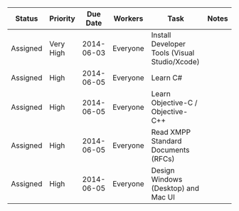| Status   | Priority  | Due Date   | Workers            | Task                                          | Notes                                          
|----------|-----------|------------|--------------------|-----------------------------------------------|------------------------------------------------
| Assigned | Very High | 2014-06-03 | Everyone           | Install Developer Tools (Visual Studio/Xcode) |
| Assigned | High      | 2014-06-05 | Everyone           | Learn C#                                      |
| Assigned | High      | 2014-06-05 | Everyone           | Learn Objective-C / Objective-C++             |
| Assigned | High      | 2014-06-05 | Everyone           | Read XMPP Standard Documents (RFCs)           |
| Assigned | High      | 2014-06-05 | Everyone           | Design Windows (Desktop) and Mac UI           |
